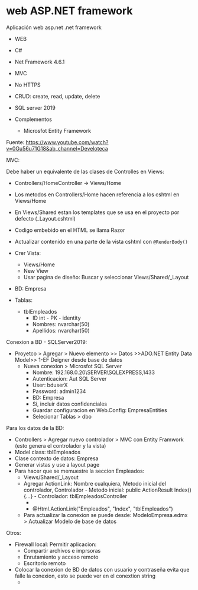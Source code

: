 # web ASP.NET framework
 Aplicación web asp.net .net framework 
 
 
- WEB
- C#
- Net Framework 4.6.1
- MVC
- No HTTPS
- CRUD: create, read, update, delete
- SQL server 2019

- Complementos
	- Microsfot Entity Framework
	
	
Fuente: https://www.youtube.com/watch?v=0Gu56u71G18&ab_channel=Develoteca
 
MVC:
 
Debe haber un equivalente de las clases de Controlles en Views:
- Controllers/HomeController -> Views/Home
- Los metodos en Controllers/Home hacen referencia a los cshtml en Views/Home
- En Views/Shared estan los templates que se usa en el proyecto por defecto (_Layout.cshtml)
- Codigo embebido en el HTML se llama Razor

- Actualizar contenido en una parte de la vista cshtml con `@RenderBody()`
- Crer Vista:
	- Views/Home
	- New View
	- Usar pagina de diseño: Buscar y seleccionar Views/Shared/_Layout
- BD: Empresa
- Tablas:
	- tblEmpleados
		- ID int - PK - identity
		- Nombres: nvarchar(50)
		- Apellidos: nvarchar(50)
		
Conexion a BD - SQLServer2019:
- Proyetco > Agregar > Nuevo elemento >> Datos >>ADO.NET Entity Data Model>> 1-EF Deigner desde base de datos
	- Nueva conexion > Microsfot SQL Server 
		- Nombre: 192.168.0.20\SERVER\SQLEXPRESS,1433
		- Autenticacion: Aut SQL Server
		- User: bduserX
		- Password: admin1234
		- BD: Empresa
		- Si, incluir datos confidenciales
		- Guardar configuracion en Web.Config: EmpresaEntities
		- Selecionar Tablas > dbo



Para los datos de la BD:
- Controllers > Agregar nuevo controlador > MVC con Entity Framwork (esto genera el controlador y la vista)
- Model class: tblEmpleados
- Clase contexto de datos: Empresa
- Generar vistas y use a layout page
- Para hacer que se memuestre la seccion Empleados:
	- Views/Shared/_Layout
	- Agregar ActionLink:  Nombre cualquiera, Metodo inicial del controlador, Controlador
			- Metodo inicial: public ActionResult Index(){...}
			- Controlador: tblEmpleadosController
		- <li>@Html.ActionLink("Empleados", "Index", "tblEmpleados")</li>
	- Para actualizar la conexion se puede desde: ModeloEmpresa.edmx > Actualizar Modelo de base de datos

Otros:
- Firewall local: Permitir aplicacion:
	- Compartir archivos e imprsoras
	- Enrutamiento y acceso remoto
	- Escritorio remoto
- Colocar la conexion de BD de datos con usuario y contraseña evita que falle la conexion, esto se puede ver en el conextion string
	- <connectionStrings><add name="EmpresaEntities" connectionString="metadata=res://*/ModeloEmpresa.csdl|res://*/ModeloEmpresa.ssdl|res://*/ModeloEmpresa.msl;provider=System.Data.SqlClient;provider connection string=&quot;data source=192.168.0.20\SERVER\SQLEXPRESS,1433;initial catalog=Empresa;persist security info=True;user id=bduserX;password=admin1234;MultipleActiveResultSets=True;App=EntityFramework&quot;" providerName="System.Data.EntityClient" /></connectionStrings>